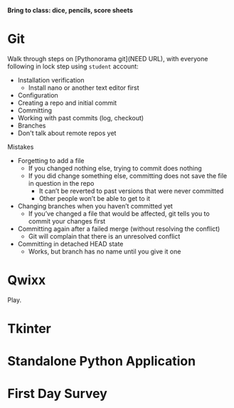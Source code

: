 **Bring to class: dice, pencils, score sheets**

# Git

Walk through steps on [Pythonorama git](NEED URL), with everyone following in lock step using `student` account:
* Installation verification
  * Install nano or another text editor first
* Configuration
* Creating a repo and initial commit
* Committing
* Working with past commits (log, checkout)
* Branches
* Don't talk about remote repos yet

Mistakes
* Forgetting to add a file
  * If you changed nothing else, trying to commit does nothing
  * If you did change something else, committing does not save the file in question in the repo
    * It can’t be reverted to past versions that were never committed
    * Other people won’t be able to get to it
* Changing branches when you haven’t committed yet
  * If you’ve changed a file that would be affected, git tells you to commit your changes first
* Committing again after a failed merge (without resolving the conflict)
  * Git will complain that there is an unresolved conflict
* Committing in detached HEAD state
  * Works, but branch has no name until you give it one

# Qwixx

Play.

# Tkinter

# Standalone Python Application

# First Day Survey

